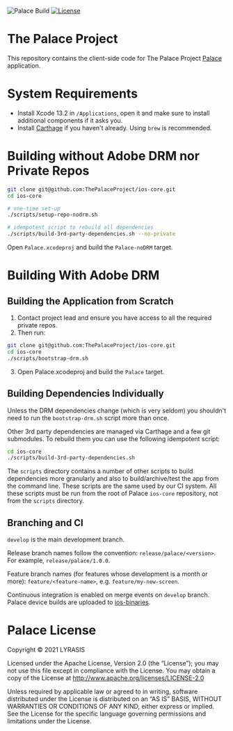 ![Palace Build](https://github.com/ThePalaceProject/ios-core/actions/workflows/upload-on-merge.yml/badge.svg) [![License](https://img.shields.io/badge/License-Apache%202.0-blue.svg)](https://opensource.org/licenses/Apache-2.0)

# The Palace Project

This repository contains the client-side code for The Palace Project [Palace](https://thepalaceproject.org) application.

# System Requirements

- Install Xcode 13.2 in `/Applications`, open it and make sure to install additional components if it asks you.
- Install [Carthage](https://github.com/Carthage/Carthage) if you haven't already. Using `brew` is recommended.

# Building without Adobe DRM nor Private Repos

```bash
git clone git@github.com:ThePalaceProject/ios-core.git
cd ios-core

# one-time set-up
./scripts/setup-repo-nodrm.sh

# idempotent script to rebuild all dependencies
./scripts/build-3rd-party-dependencies.sh --no-private
```
Open `Palace.xcodeproj` and build the `Palace-noDRM` target.

# Building With Adobe DRM

## Building the Application from Scratch

01. Contact project lead and ensure you have access to all the required private repos.
02. Then run:
```bash
git clone git@github.com:ThePalaceProject/ios-core.git
cd ios-core
./scripts/bootstrap-drm.sh
```
03. Open Palace.xcodeproj and build the `Palace` target.

## Building Dependencies Individually

Unless the DRM dependencies change (which is very seldom) you shouldn't need to run the `bootstrap-drm.sh` script more than once.

Other 3rd party dependencies are managed via Carthage and a few git submodules. To rebuild them you can use the following idempotent script:
```bash
cd ios-core
./scripts/build-3rd-party-dependencies.sh
```
The `scripts` directory contains a number of other scripts to build dependencies more granularly and also to build/archive/test the app from the command line. These scripts are the same used by our CI system. All these scripts must be run from the root of Palace `ios-core` repository, not from the `scripts` directory.

## Branching and CI

`develop` is the main development branch.

Release branch names follow the convention: `release/palace/<version>`. For example, `release/palace/1.0.0`.

Feature branch names (for features whose development is a month or more): `feature/<feature-name>`, e.g. `feature/my-new-screen`.

Continuous integration is enabled on merge events on `develop` branch. Palace device builds are uploaded to [ios-binaries](https://github.com/ThePalaceProject/ios-binaries).

# Palace License

Copyright © 2021 LYRASIS

Licensed under the Apache License, Version 2.0 (the “License”); you may not use this file except in compliance with the License. You may obtain a copy of the License at http://www.apache.org/licenses/LICENSE-2.0

Unless required by applicable law or agreed to in writing, software distributed under the License is distributed on an “AS IS” BASIS,
WITHOUT WARRANTIES OR CONDITIONS OF ANY KIND, either express or implied. See the License for the specific language governing permissions and limitations under the License.